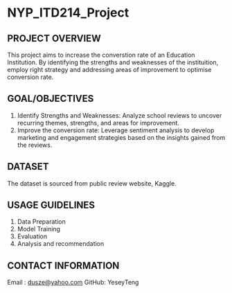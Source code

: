 # NYP_ITD214_Project

## PROJECT OVERVIEW
This project aims to increase the converstion rate of an Education Institution.  By identifying the strengths and weaknesses of the instituition, employ right strategy and addressing areas of improvement to optimise conversion rate.

## GOAL/OBJECTIVES
1. Identify Strengths and Weaknesses: Analyze school reviews to uncover recurring themes, strengths, and areas for improvement.
2. Improve the conversion rate: Leverage sentiment analysis to develop marketing and engagement strategies based on the insights gained from the reviews.

## DATASET
The dataset is sourced from public  review website, Kaggle.

## USAGE GUIDELINES
1. Data Preparation
2. Model Training
3. Evaluation
4. Analysis and recommendation
   
## CONTACT INFORMATION
Email : dusze@yahoo.com
GitHub: YeseyTeng


